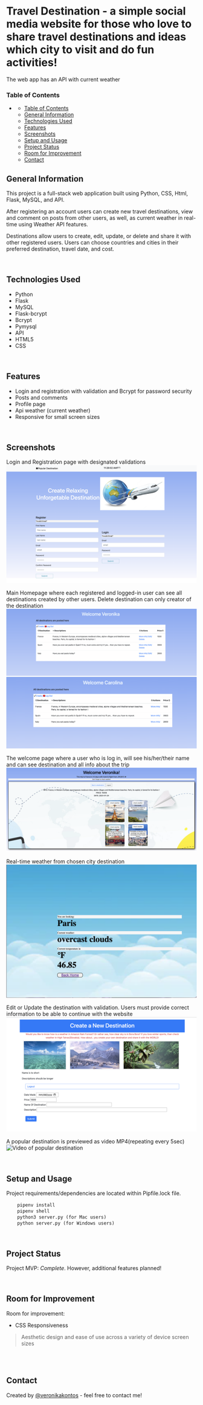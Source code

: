 # Travel Destination - a simple social media website for those who love to share travel destinations and ideas which city to visit and do fun activities!

The web app has an API with current weather 
<!-- > Live demo [_here_](https://www.example.com). -->
### Table of Contents


- 
  - [Table of Contents](#table-of-contents)
  - [General Information](#general-information)
  - [Technologies Used](#technologies-used)
  - [Features](#features)
  - [Screenshots](#screenshots)
  - [Setup and Usage](#setup-and-usage)
  - [Project Status](#project-status)
  - [Room for Improvement](#room-for-improvement)
  - [Contact](#contact)

## General Information
This project is a full-stack web application built using Python, CSS, Html, Flask, MySQL, and API. 

After registering an account users can create new travel destinations, view and comment on posts from other users, as well, as current weather in real-time using Weather API features.

Destinations allow users to create, edit, update, or delete and share it with other registered users. Users can choose countries and cities in their preferred destination, travel date, and cost.

<br>


## Technologies Used

- Python
- Flask
- MySQL 
- Flask-bcrypt 
- Bcrypt
- Pymysql 
- API
- HTML5
- CSS

<br>


## Features
- Login and registration with validation and Bcrypt for password security
- Posts and comments
- Profile page
- Api weather (current weather)
- Responsive for small screen sizes

<br>

## Screenshots
Login and Registration page with designated validations 
![Login and Registration](/screenshots/logreg.png)

Main Homepage where each registered and logged-in user can see all destinations created by other users. Delete destination can only creator of the destination 
![All Destinations](/screenshots/alldest.png)
![All Destinations](/screenshots/deletedest.png)

The welcome page where a user who is log in, will see his/her/their name and can see destination and all info about the trip
![All Destinations](/screenshots/welcomedest.png)

Real-time weather from chosen city destination
![API](/screenshots/apiweather.png)

Edit or Update the destination with validation. Users must provide correct information to be able to continue with the website
![Edit/Update Profile](/screenshots/createdest.png)

A popular destination is previewed as video MP4(repeating every 5sec)
![Video of popular destination](/screenshots/video.png)

<br>



## Setup and Usage
Project requirements/dependencies are located within Pipfile.lock file. 

        pipenv install 
        pipenv shell
        python3 server.py (for Mac users)
        python server.py (for Windows users)

<br>

## Project Status
Project MVP: _Complete_. However, additional features planned!

<br>

## Room for Improvement

Room for improvement:
- CSS Responsiveness
> Aesthetic design and ease of use across a variety of device screen sizes


<br>

<br>

## Contact
Created by [@veronikakontos](https://www.linkedin.com/in/veronika-kontogiannopoulos/) - feel free to contact me!

